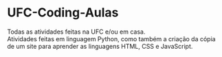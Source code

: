 # UFC-Coding-Aulas
Todas as atividades feitas na UFC e/ou em casa.<br />Atividades feitas em linguagem Python, como também a criação da cópia de um site para aprender as linguagens HTML, CSS e JavaScript.

